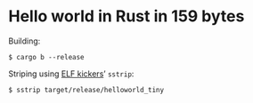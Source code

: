 # Hello world in Rust in 159 bytes

Building:

```$ cargo b --release```

Striping using [ELF kickers](https://github.com/BR903/ELFkickers)’ `sstrip`:

```$ sstrip target/release/helloworld_tiny```